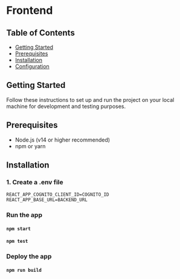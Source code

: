 # Frontend
## Table of Contents

- [Getting Started](#getting-started)
- [Prerequisites](#prerequisites)
- [Installation](#installation)
- [Configuration](#configuration)

## Getting Started

Follow these instructions to set up and run the project on your local machine for development and testing purposes.

## Prerequisites

- Node.js (v14 or higher recommended)
- npm or yarn

## Installation
### 1. Create a .env file
```plaintext
REACT_APP_COGNITO_CLIENT_ID=COGNITO_ID
REACT_APP_BASE_URL=BACKEND_URL
```

### Run the app
#### `npm start`
#### `npm test`

### Deploy the app
#### `npm run build`
